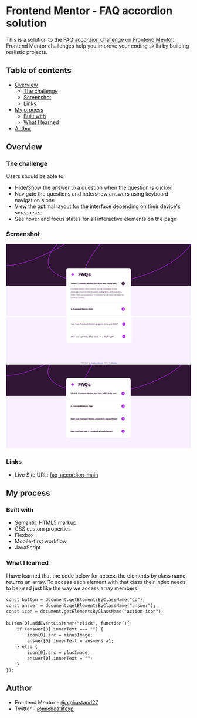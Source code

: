 # Frontend Mentor - FAQ accordion solution

This is a solution to the [FAQ accordion challenge on Frontend Mentor](https://www.frontendmentor.io/challenges/faq-accordion-wyfFdeBwBz). Frontend Mentor challenges help you improve your coding skills by building realistic projects. 

## Table of contents

- [Overview](#overview)
  - [The challenge](#the-challenge)
  - [Screenshot](#screenshot)
  - [Links](#links)
- [My process](#my-process)
  - [Built with](#built-with)
  - [What I learned](#what-i-learned)
- [Author](#author)

## Overview

### The challenge

Users should be able to:

- Hide/Show the answer to a question when the question is clicked
- Navigate the questions and hide/show answers using keyboard navigation alone
- View the optimal layout for the interface depending on their device's screen size
- See hover and focus states for all interactive elements on the page

### Screenshot

![](./screenshots/Screenshot%20from%202024-09-18%2010-54-10.png)
![](./screenshots/Screenshot%20from%202024-09-18%2010-54-37.png)
![](./screenshots/Screenshot%20from%202024-09-18%2010-55-10.png)

### Links

- Live Site URL: [faq-accordion-main](https://alphastand27.github.io/faq-accordion-main/)

## My process

### Built with

- Semantic HTML5 markup
- CSS custom properties
- Flexbox
- Mobile-first workflow
- JavaScript

### What I learned

I have learned that the code below for access the elements by class name returns an array.
To access each element with that class their index needs to be used just like the way we access array members.

```JS
const button = document.getElementsByClassName("qb");
const answer = document.getElementsByClassName("answer");
const icon = document.getElementsByClassName("action-icon");

button[0].addEventListener("click", function(){
    if (answer[0].innerText === "") {
        icon[0].src = minusImage;
        answer[0].innerText = answers.a1;
    } else {
        icon[0].src = plusImage;
        answer[0].innerText = "";
    }
});
```

## Author

- Frontend Mentor - [@alphastand27](https://www.frontendmentor.io/profile/alphastand27)
- Twitter - [@micheallifexp](https://x.com/micheallifexp)
